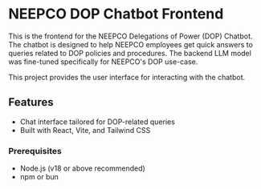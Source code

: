 # NEEPCO DOP Chatbot Frontend

This is the frontend for the NEEPCO Delegations of Power (DOP) Chatbot. The chatbot is designed to help NEEPCO employees get quick answers to queries related to DOP policies and procedures. The backend LLM model was fine-tuned specifically for NEEPCO's DOP use-case.

This project provides the user interface for interacting with the chatbot.

## Features
- Chat interface tailored for DOP-related queries
- Built with React, Vite, and Tailwind CSS


### Prerequisites
- Node.js (v18 or above recommended)
- npm or bun

